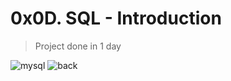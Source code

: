 # 0x0D. SQL - Introduction
>
>Project done in 1 day

![mysql](https://img.shields.io/badge/-mysql-brightgreen)
![back](https://img.shields.io/badge/sql-orange)

